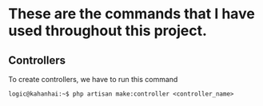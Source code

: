 # These are the commands that I have used throughout this project.

## Controllers

To create controllers, we have to run this command

```console
logic@kahanhai:~$ php artisan make:controller <controller_name>
```
